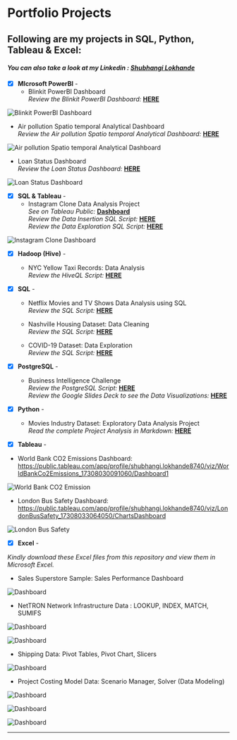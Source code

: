 # Portfolio Projects
## Following are my projects in SQL, Python, Tableau & Excel: <br />
#### *You can also take a look at my Linkedin : [Shubhangi Lokhande](https://www.linkedin.com/in/shubhangilokhande229/)* <br />


- [x] **MIcrosoft PowerBI** - 
  - Blinkit PowerBI Dashboard<br />
*Review the Blinkit PowerBI Dashboard:* **[HERE](https://github.com/ShubhangiLokhande123/Blinkit_PowerBI_Dashboard)**<br />

![Blinkit PowerBI Dashboard](visuals/blinkit.png)



  - Air pollution Spatio temporal Analytical Dashboard<br />
*Review the Air pollution Spatio temporal Analytical Dashboard:* **[HERE](https://github.com/ShubhangiLokhande123/Air-pollution-Spatio-temporal-Analytical-Dashboard)**<br />

![Air pollution Spatio temporal Analytical Dashboard](visuals/air.png)



 - Loan Status Dashboard<br />
*Review the Loan Status Dashboard:* **[HERE](https://github.com/ShubhangiLokhande123/Loan-Status-Dashboard)**<br />

![Loan Status Dashboard](visuals/loan.png)

- [x] **SQL & Tableau** - 
  - Instagram Clone Data Analysis Project<br />
*See on Tableau Public:* **[Dashboard](https://public.tableau.com/app/profile/shubhangi.lokhande8740/viz/InstagramCloneDataAnalysisDashboard_17308021589930/InstagramCloneDataAnalysisDashboard)**<br />
*Review the Data Insertion SQL Script:* **[HERE](https://github.com/ShubhangiLokhande123/Data_Analyst_Portfolio_Repo/blob/main/Instagram%20Clone%20SQL%20-%20Database%20%26%20Inserting%20Data.sql)**<br />
*Review the Data Exploration SQL Script:* **[HERE](https://github.com/ShubhangiLokhande123/Data_Analyst_Portfolio_Repo/blob/main/SQL%20-%20Data%20Exploration.sql)**<br />

![Instagram Clone Dashboard](visuals/InstagramCloneDashboard.png)



- [x] **Hadoop (Hive)** - 
  - NYC Yellow Taxi Records: Data Analysis <br />
*Review the HiveQL Script:* **[HERE](https://github.com/PriyankaJhaTheAnalyst/DataAnalystPortfolioProjects/blob/main/Hadoop(Hive)%20-%20NYC%20Yellow%20Taxi%20Case%20Study.txt)**<br />



- [x] **SQL** -

  - Netflix Movies and TV Shows Data Analysis using SQL <br />
*Review the SQL Script:* **[HERE](https://github.com/ShubhangiLokhande123/NETFLIX_Data_Analysis_in_SQL/blob/main/README.md)**<br />

  - Nashville Housing Dataset: Data Cleaning <br />
*Review the SQL Script:* **[HERE](https://github.com/PriyankaJhaTheAnalyst/DataAnalystPortfolioProjects/blob/main/SQL%20-%20Data%20Cleaning.sql)**<br />

  - COVID-19 Dataset: Data Exploration  <br />
*Review the SQL Script:* **[HERE](https://github.com/PriyankaJhaTheAnalyst/DataAnalystPortfolioProjects/blob/main/SQL%20-%20Data%20Exploration.sql)**<br />



- [x] **PostgreSQL** - 
  - Business Intelligence Challenge <br />
*Review the PostgreSQL Script:* **[HERE](https://github.com/ShubhangiLokhande123/Data_Analyst_Portfolio_Repo/blob/main/PostgreSQL-BI-CHALLENGE)**<br />
*Review the Google Slides Deck to see the Data Visualizations:* **[HERE](https://drive.google.com/file/d/1eZyKuYe_zRkPSgiah4p2kmScVkQGNxbL/view?usp=sharing)**<br />



- [x] **Python** - 
  - Movies Industry Dataset: Exploratory Data Analysis Project <br />
*Read the complete Project Analysis in Markdown:* **[HERE](https://github.com/ShubhangiLokhande123/Data_Analyst_Portfolio_Repo/blob/main/Python%20-%20Movie%20Industry%20EDA%20Project.ipynb)**<br />



- [x] **Tableau** - 
- World Bank CO2 Emissions Dashboard: https://public.tableau.com/app/profile/shubhangi.lokhande8740/viz/WorldBankCo2Emissions_17308030091060/Dashboard1

![World Bank CO2 Emission](visuals/WorldBankCO2Emission.png)


- London Bus Safety Dashboard: https://public.tableau.com/app/profile/shubhangi.lokhande8740/viz/LondonBusSafety_17308033064050/ChartsDashboard

![London Bus Safety](visuals/LondonBusSafety.png)



- [x] **Excel** - 

*Kindly download these Excel files from this repository and view them in Microsoft Excel.*


- Sales Superstore Sample: Sales Performance Dashboard <br />

![Dashboard](visuals/excel/D.png)


- NetTRON Network Infrastructure Data : LOOKUP, INDEX, MATCH, SUMIFS <br />

![Dashboard](visuals/excel/L.png)

![Dashboard](visuals/excel/L1.png)


- Shipping Data: Pivot Tables, Pivot Chart, Slicers <br />

![Dashboard](visuals/excel/P.png)


- Project Costing Model Data: Scenario Manager, Solver (Data Modeling)

![Dashboard](visuals/excel/DM.png)

![Dashboard](visuals/excel/summry.png)

![Dashboard](visuals/excel/summery.png)

--------------------------------------------------------------------------------------------------------------------------------------------------------------------------------
